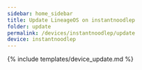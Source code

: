 ```yaml
---
sidebar: home_sidebar
title: Update LineageOS on instantnoodlep
folder: update
permalink: /devices/instantnoodlep/update
device: instantnoodlep
---
```

{% include templates/device_update.md %}
